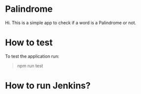 # Palindrome
Hi. This is a simple app to check if a word is a Palindrome or not.


# How to test

To test the application run:
> npm run test


# How to run Jenkins?
